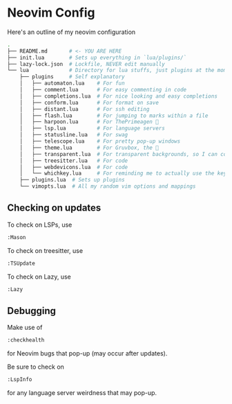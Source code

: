 # Neovim Config

Here's an outline of my neovim configuration

```bash
.
├── README.md       # <- YOU ARE HERE
├── init.lua        # Sets up everything in `lua/plugins/`
├── lazy-lock.json  # Lockfile, NEVER edit manually
└── lua             # Directory for lua stuffs, just plugins at the moment
    ├── plugins     # Self explanatory
    │   ├── automaton.lua    # For fun
    │   ├── comment.lua      # For easy commenting in code
    │   ├── completions.lua  # For nice looking and easy completions
    │   ├── conform.lua      # For format on save
    │   ├── distant.lua      # For ssh editing
    │   ├── flash.lua        # For jumping to marks within a file
    │   ├── harpoon.lua      # For ThePrimeagen 🙏
    │   ├── lsp.lua          # For language servers
    │   ├── statusline.lua   # For swag
    │   ├── telescope.lua    # For pretty pop-up windows
    │   ├── theme.lua        # For Gruvbox, the 🐐
    │   ├── transparent.lua  # For transparent backgrounds, so I can copy code easier
    │   ├── treesitter.lua   # For code
    │   ├── webdevicons.lua  # For code
    │   └── whichkey.lua     # For reminding me to actually use the keybinds I wrote
    ├── plugins.lua  # Sets up plugins
    └── vimopts.lua  # All my random vim options and mappings
```

## Checking on updates

To check on LSPs, use 

```bash
:Mason
```

To check on treesitter, use

```bash
:TSUpdate
```

To check on Lazy, use

```bash
:Lazy
```

## Debugging

Make use of

```bash
:checkhealth
```

for Neovim bugs that pop-up (may occur after updates).

Be sure to check on

```bash
:LspInfo
```

for any language server weirdness that may pop-up.
